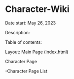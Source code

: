 # Character-Wiki
Date start: May 26, 2023

Description:

Table of contents:

Layout:
Main Page (index.html)

Character Page

-Character Page List

